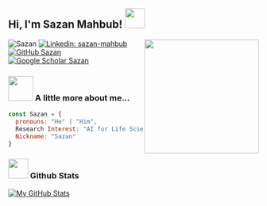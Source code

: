 <h2> Hi, I'm Sazan Mahbub! <img src="https://media.giphy.com/media/0Qbp9P6AW9IVf8vIk5/giphy.gif" width="40"></h2>
<img align='right' src="https://media.giphy.com/media/SQifKEgHiofJDcb6ni/giphy.gif" width="230">
<!--p><em> Student at UMD <img src="https://media.giphy.com/media/fYSnHlufseco8Fh93Z/giphy.gif" width="30">
  </br>
  My awesome advisors: <img src="https://media.giphy.com/media/WUlplcMpOCEmTGBtBW/giphy.gif" width="30"> 
</em></p-->

<img src="https://komarev.com/ghpvc/?username=Sazan-Mahbub" alt="Sazan" /> [![Linkedin: sazan-mahbub](https://img.shields.io/badge/-Sazan-grey?style=flat&logo=Linkedin&logoColor=white&link=https://www.linkedin.com/in/sazan-mahbub/)](https://www.linkedin.com/in/sazan-mahbub/)
[![GitHub Sazan](https://img.shields.io/github/followers/Sazan-Mahbub?label=follow&style=social)](https://github.com/Sazan-Mahbub)
[![Google Scholar Sazan](https://img.shields.io/badge/-GoogleScholar-grey?style=flat&logo=googlescholar&logoColor=white&link=https://scholar.google.com/citations?user=pukXQuUAAAAJ&hl=en)](https://scholar.google.com/citations?user=pukXQuUAAAAJ&hl=en/)

### <img src="https://media.giphy.com/media/sYItmQBLxA4rvYkbFS/giphy.gif" width="50"> A little more about me...  

```javascript
const Sazan = {
  pronouns: "He" | "Him",
  Research Interest: "AI for Life Sciences, Computational Biology, Machine Learning",
  Nickname: "Sazan"
}
```

### <img src="https://media.giphy.com/media/du3J3cXyzhj75IOgvA/giphy.gif" width="40"> Github Stats

[![My GitHub Stats](https://github-readme-stats.vercel.app/api?username=Sazan-Mahbub&show_icons=true&count_private=true)](https://github.com/Sazan-Mahbub)
